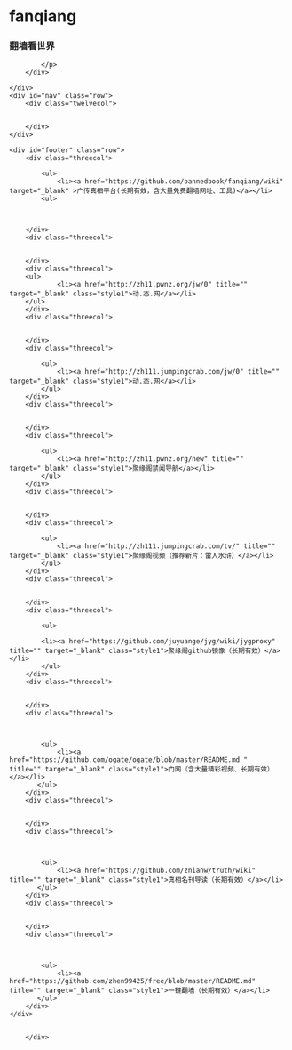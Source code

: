 # fanqiang
<head>
<meta name="viewport" content="width=device-width, initial-scale=1.0"/>
</head>

<body>

<div class="container">
	<div id="header" class="row">
		<div class="sevencol">
		 <h3>翻墙看世界</h3>
		</div>
		<div class="fivecol last">
			<p>
				
			</p>
		</div>
		
	</div>
	<div id="nav" class="row">
		<div class="twelvecol">
				
		
		</div>
	</div>
	
	<div id="footer" class="row">
		<div class="threecol">
			
			<ul>
				<li><a href="https://github.com/bannedbook/fanqiang/wiki" target="_blank" >广传真相平台(长期有效，含大量免费翻墙网址、工具)</a></li>
			<ul>
				
			
			
		</div>
		<div class="threecol">
			
			
		</div>
		<div class="threecol">
		<ul>
				<li><a href="http://zh11.pwnz.org/jw/0" title="" target="_blank" class="style1">动.态.网</a></li>
		</ul>
		</div>
		<div class="threecol">
			
			
		</div>
		<div class="threecol">
			
			<ul>
				<li><a href="http://zh111.jumpingcrab.com/jw/0" title="" target="_blank" class="style1">动.态.网</a></li>
			</ul>
		</div>
		<div class="threecol">
			
			
		</div>
		<div class="threecol">
			
			<ul>	
				<li><a href="http://zh11.pwnz.org/new" title="" target="_blank" class="style1">聚缘阁禁闻导航</a></li>
			</ul>
		</div>
		<div class="threecol">
			
			
		</div>
		<div class="threecol">
			
			<ul>	
				<li><a href="http://zh111.jumpingcrab.com/tv/" title="" target="_blank" class="style1">聚缘阁视频（推荐新片：雷人水浒）</a></li>
			</ul>
		</div>
		<div class="threecol">
			
			
		</div>
		<div class="threecol">
			
			<ul>
			
			<li><a href="https://github.com/juyuange/jyg/wiki/jygproxy" title="" target="_blank" class="style1">聚缘阁github镜像（长期有效）</a></li>
			</ul>
		</div>
		<div class="threecol">
			
			
		</div>
		<div class="threecol">
			
				
				
			<ul>
				<li><a href="https://github.com/ogate/ogate/blob/master/README.md "   title="" target="_blank" class="style1">门网（含大量精彩视频、长期有效）</a></li>
	       </ul>
		</div>
		<div class="threecol">
			
			
		</div>
		<div class="threecol">
			
				
				
			<ul>
				<li><a href="https://github.com/znianw/truth/wiki"   title="" target="_blank" class="style1">真相名刊导读（长期有效）</a></li>
	       </ul>
		</div>
		<div class="threecol">
			
			
		</div>
		<div class="threecol">
			
				
				
			<ul>
				<li><a href="https://github.com/zhen99425/free/blob/master/README.md"   title="" target="_blank" class="style1">一键翻墙（长期有效）</a></li>
	       </ul>
		</div>
	</div>

		
		</div>
	
</div>

</body>
</html>
